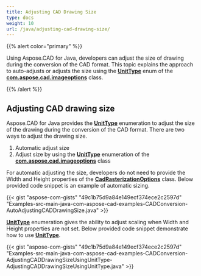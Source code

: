 ```yaml
---
title: Adjusting CAD Drawing Size
type: docs
weight: 10
url: /java/adjusting-cad-drawing-size/
---
```


{{% alert color="primary" %}}

Using Aspose.CAD for Java, developers can adjust the size of drawing during the conversion of the CAD format. This topic explains the approach to auto-adjusts or adjusts the size using the [**UnitType**](https://reference.aspose.com/cad/java/com.aspose.cad.imageoptions/UnitType) enum of the [**com.aspose.cad.imageoptions**](https://reference.aspose.com/cad/java/com.aspose.cad.imageoptions/package-frame) class.

{{% /alert %}}

## **Adjusting CAD drawing size**

Aspose.CAD for Java provides the [**UnitType**](https://reference.aspose.com/cad/java/com.aspose.cad.imageoptions/UnitType) enumeration to adjust the size of the drawing during the conversion of the CAD format. There are two ways to adjust the drawing size.

1. Automatic adjust size
1. Adjust size by using the [**UnitType**](https://reference.aspose.com/cad/java/com.aspose.cad.imageoptions/UnitType) enumeration of the [**com.aspose.cad.imageoptions**](https://reference.aspose.com/cad/java/com.aspose.cad.imageoptions/package-frame) class

For automatic adjusting the size, developers do not need to provide the Width and Height properties of the [**CadRasterizationOptions**](https://reference.aspose.com/cad/java/com.aspose.cad.imageoptions/CadRasterizationOptions) class. Below provided code snippet is an example of automatic sizing.

{{< gist "aspose-com-gists" "49c1b75d9a84e149ecf374ece2c2597d" "Examples-src-main-java-com-aspose-cad-examples-CADConversion-AutoAdjustingCADDrawingSize.java" >}}

[**UnitType**](https://reference.aspose.com/cad/java/com.aspose.cad.imageoptions/UnitType) enumeration gives the ability to adjust scaling when Width and Height properties are not set. Below provided code snippet demonstrate how to use [**UnitType**](https://reference.aspose.com/cad/java/com.aspose.cad.imageoptions/UnitType).

{{< gist "aspose-com-gists" "49c1b75d9a84e149ecf374ece2c2597d" "Examples-src-main-java-com-aspose-cad-examples-CADConversion-AdjustingCADDrawingSizeUsingUnitType-AdjustingCADDrawingSizeUsingUnitType.java" >}}
